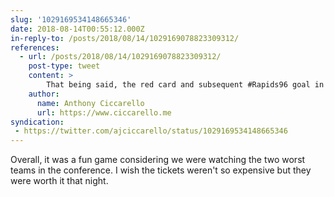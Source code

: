 ```yaml
---
slug: '1029169534148665346'
date: 2018-08-14T00:55:12.000Z
in-reply-to: /posts/2018/08/14/1029169078823309312/
references:
  - url: /posts/2018/08/14/1029169078823309312/
    post-type: tweet
    content: >
        That being said, the red card and subsequent #Rapids96 goal in extra minutes made for an exciting end.
    author:
      name: Anthony Ciccarello
      url: https://www.ciccarello.me
syndication:
 - https://twitter.com/ajciccarello/status/1029169534148665346
---
```


Overall, it was a fun game considering we were watching the two worst teams in the conference. I wish the tickets weren't so expensive but they were worth it that night.
